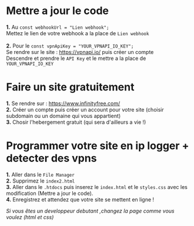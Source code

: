 # Mettre a jour le code
**1.** Au `const webhookUrl = "Lien webhook";` <br>
Mettez le lien de votre webhook a la place de `Lien webhook` <br> <br>
**2.** Pour le `const vpnApiKey = "YOUR_VPNAPI_IO_KEY";`<br>
Se rendre sur le site : https://vpnapi.io/ puis créer un compte <br>
Descendre et prendre le `API Key` et le mettre a la place de `YOUR_VPNAPI_IO_KEY`


# Faire un site gratuitement

**1.** Se rendre sur : https://www.infinityfree.com/ <br>
**2.** Créer un compte puis créer un account pour votre site (choisir subdomain ou un domaine qui vous appartient) <br>
**3.** Chosir l'hebergement gratuit (qui sera d'ailleurs a vie !) <br>

# Programmer votre site en ip logger + detecter des vpns

**1.** Aller dans le `File Manager` <br>
**2.** Supprimez le `index2.html` <br>
**3.** Aller dans le `.htdocs` puis inserez le `index.html` et le `styles.css` avec les modification (Mettre a jour le code). <br>
**4.** Enregistrez et attendez que votre site se mettent en ligne ! <br>


*Si vous êtes un developpeur debutant ,changez la page comme vous voulez (html et css)*
